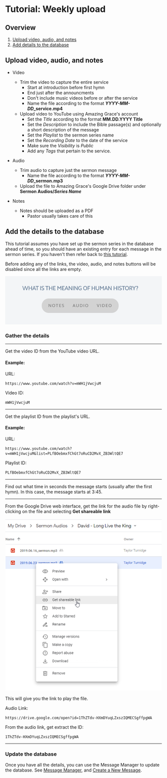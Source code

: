 
# Tutorial: Weekly upload

## Overview

1. [Upload video, audio, and notes](#Upload-video,-audio,-and-notes)
1. [Add details to the database](#Add-the-details-to-the-database)

## Upload video, audio, and notes

* Video
    * Trim the video to capture the entire service
        * Start at introduction before first hymn
        * End just after the announcments
        * Don't include music videos before or after the service
        * Name the file according to the format ***YYYY-MM-DD*_service.mp4**
    * Upload video to YouTube using Amazing Grace's account
        * Set the *Title* according to the format **MM.DD.YYYY Title**
        * Set the *Description* to include the Bible passage(s) and optionally a short description of the message
        * Set the *Playlist* to the sermon series name
        * Set the *Recording Date* to the date of the service
        * Make sure the *Visibility* is *Public*
        * Add any *Tags* that pertain to the service.

* Audio
    * Trim audio to capture just the sermon message
        * Name the file according to the format ***YYYY-MM-DD*_sermon.mp3**
    * Upload the file to Amazing Grace's Google Drive folder under **Sermon Audios/*Series Name***

* Notes
    * Notes should be uploaded as a PDF
        * Pastor usually takes care of this

## Add the details to the database

This tutorial assumes you have set up the sermon series in the database ahead of time, so you should have an existing entry for each message in the sermon series. If you haven't then refer back to [this tutorial](tutorial-adding-a-new-series.md).

Before adding any of the links, the video, audio, and notes buttons will be disabled since all the links are empty.

![Empty message](images/ex_card_empty_message.png)

### Gather the details
---
Get the video ID from the YouTube video URL. 

#### Example:

URL: 
    
    https://www.youtube.com/watch?v=mWH1jVwcjuM

Video ID:
    
    mWH1jVwcjuM
---

Get the playlist ID from the playlist's URL.

#### Example:

URL:

    https://www.youtube.com/watch?v=mWH1jVwcjuM&list=PLfBOebmxfChGt7oRuCD2MvX_ZB3WltQE7

Playlist ID:

    PLfBOebmxfChGt7oRuCD2MvX_ZB3WltQE7
---

Find out what time in seconds the message starts (usually after the first hymn). In this case, the message starts at 3:45.

---

From the Google Drive web interface, get the link for the audio file by right-clicking on the file and selecting **Get shareable link**

![image](images/ex_google_drive_get_shareable_link.png)


This will give you the link to play the file.

Audio Link:

    https://drive.google.com/open?id=1ThZTdv-HXmDYuqLZxszIQMECSgffpgWA

From the audio link, get extract the ID:

    1ThZTdv-HXmDYuqLZxszIQMECSgffpgWA
    
---

### Update the database

Once you have all the details, you can use the Message Manager to update the database. See [Message Manager](message-manager/home.md), and [Create a New Message](message-manager/create-message.md).